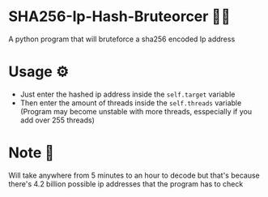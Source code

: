 # SHA256-Ip-Hash-Bruteorcer 👩‍💻
A python program that will bruteforce a sha256 encoded Ip address

# Usage ⚙
 - Just enter the hashed ip address inside the `self.target` variable <br>
 - Then enter the amount of threads inside the `self.threads` variable (Program may become unstable with more threads, esspecially if you add over 255 threads)

# Note 📝
Will take anywhere from 5 minutes to an hour to decode but that's because there's 4.2 billion possible ip addresses that the program has to check
